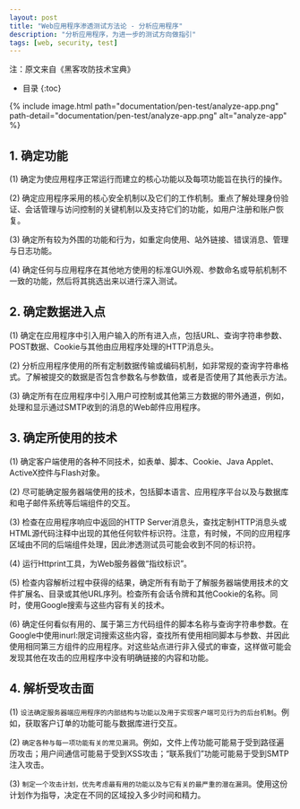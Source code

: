 ```yaml
---
layout: post
title: "Web应用程序渗透测试方法论 - 分析应用程序"
description: "分析应用程序，为进一步的测试方向做指引"
tags: [web, security, test]
---
```

注：原文来自《黑客攻防技术宝典》

* 目录
{:toc}

{% include image.html path="documentation/pen-test/analyze-app.png" path-detail="documentation/pen-test/analyze-app.png" alt="analyze-app" %}

## 1. 确定功能
(1) 确定为使应用程序正常运行而建立的核心功能以及每项功能旨在执行的操作。

(2) 确定应用程序采用的核心安全机制以及它们的工作机制。重点了解处理身份验证、会话管理与访问控制的关键机制以及支持它们的功能，如用户注册和账户恢复。

(3) 确定所有较为外围的功能和行为，如重定向使用、站外链接、错误消息、管理与日志功能。

(4) 确定任何与应用程序在其他地方使用的标准GUI外观、参数命名或导航机制不一致的功能，然后将其挑选出来以进行深入测试。

## 2. 确定数据进入点
(1) 确定在应用程序中引入用户输入的所有进入点，包括URL、查询字符串参数、POST数据、Cookie与其他由应用程序处理的HTTP消息头。

(2) 分析应用程序使用的所有定制数据传输或编码机制，如非常规的查询字符串格式。了解被提交的数据是否包含参数名与参数值，或者是否使用了其他表示方法。

(3) 确定所有在应用程序中引入用户可控制或其他第三方数据的带外通道，例如，处理和显示通过SMTP收到的消息的Web邮件应用程序。

## 3. 确定所使用的技术
(1) 确定客户端使用的各种不同技术，如表单、脚本、Cookie、Java Applet、ActiveX控件与Flash对象。

(2) 尽可能确定服务器端使用的技术，包括脚本语言、应用程序平台以及与数据库和电子邮件系统等后端组件的交互。

(3) 检查在应用程序响应中返回的HTTP Server消息头，查找定制HTTP消息头或HTML源代码注释中出现的其他任何软件标识符。注意，有时候，不同的应用程序区域由不同的后端组件处理，因此渗透测试员可能会收到不同的标识符。

(4) 运行Httprint工具，为Web服务器做“指纹标识”。

(5) 检查内容解析过程中获得的结果，确定所有有助于了解服务器端使用技术的文件扩展名、目录或其他URL序列。检查所有会话令牌和其他Cookie的名称。同时，使用Google搜索与这些内容有关的技术。

(6) 确定任何看似有用的、属于第三方代码组件的脚本名称与查询字符串参数。在Google中使用inurl:限定词搜索这些内容，查找所有使用相同脚本与参数、并因此使用相同第三方组件的应用程序。对这些站点进行非入侵式的审查，这样做可能会发现其他在攻击的应用程序中没有明确链接的内容和功能。

## 4. 解析受攻击面
(1) `设法确定服务器端应用程序的内部结构与功能以及用于实现客户端可见行为的后台机制`。例如，获取客户订单的功能可能与数据库进行交互。

(2) `确定各种与每一项功能有关的常见漏洞`。例如，文件上传功能可能易于受到路径遍历攻击；用户间通信可能易于受到XSS攻击；“联系我们”功能可能易于受到SMTP注入攻击。

(3) `制定一个攻击计划，优先考虑最有用的功能以及与它有关的最严重的潜在漏洞`。使用这份计划作为指导，决定在不同的区域投入多少时间和精力。




















